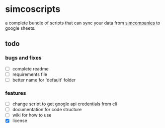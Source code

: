 # simcoscripts

a complete bundle of scripts that can sync your data from [simcompanies](https://simcompanies.com) to google sheets.

## todo

### bugs and fixes

- [ ] complete readme
- [ ] requirements file
- [ ] better name for 'default' folder

### features

- [ ] change script to get google api credentials from cli
- [ ] documentation for code structure
- [ ] wiki for how to use
- [x] license
